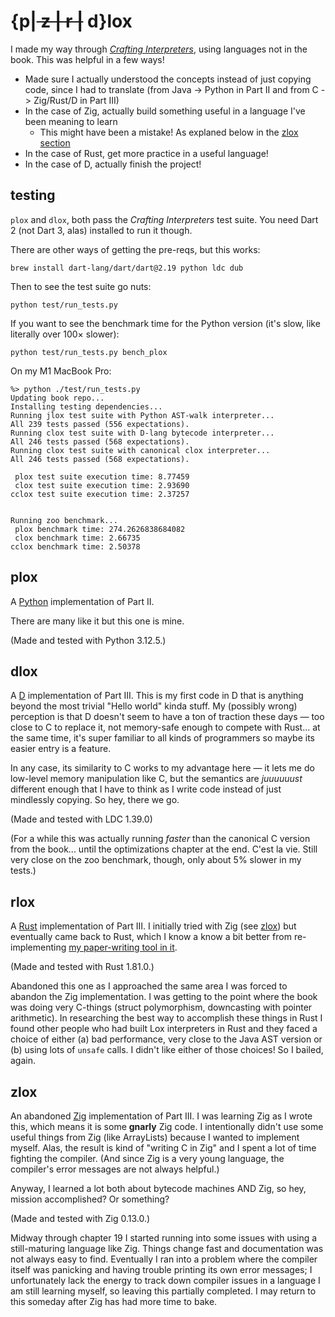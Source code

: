 # {p|~~&nbsp;z | r |~~ d}lox

I made my way through [_Crafting Interpreters_](https://craftinginterpreters.com/), using languages not in the book. This was helpful in a few ways! 

* Made sure I actually understood the concepts instead of just copying code, since I had to translate (from Java -> Python in Part II and from C -> Zig/Rust/D in Part III)
* In the case of Zig, actually build something useful in a language I've been meaning to learn
  * This might have been a mistake! As explaned below in the [zlox section](#zlox)
* In the case of Rust, get more practice in a useful language! 
* In the case of D, actually finish the project!

## testing
`plox` and `dlox`, both pass the _Crafting Interpreters_ test suite. You need Dart 2 (not Dart 3, alas) installed to run it though. 

There are other ways of getting the pre-reqs, but this works:
```
brew install dart-lang/dart/dart@2.19 python ldc dub
```

Then to see the test suite go nuts: 
```
python test/run_tests.py
```

If you want to see the benchmark time for the Python version (it's slow, like literally over 100× slower):
```
python test/run_tests.py bench_plox
```

On my M1 MacBook Pro:
```
%> python ./test/run_tests.py
Updating book repo...
Installing testing dependencies...
Running jlox test suite with Python AST-walk interpreter...
All 239 tests passed (556 expectations).
Running clox test suite with D-lang bytecode interpreter...
All 246 tests passed (568 expectations).
Running clox test suite with canonical clox interpreter...
All 246 tests passed (568 expectations).

 plox test suite execution time: 8.77459
 clox test suite execution time: 2.93690
cclox test suite execution time: 2.37257


Running zoo benchmark...
 plox benchmark time: 274.2626838684082
 clox benchmark time: 2.66735
cclox benchmark time: 2.50378
```

## plox

A [Python](https://www.python.org/) implementation of Part II.

There are many like it but this one is mine. 

(Made and tested with Python 3.12.5.)


## dlox

A [D](https://dlang.org/) implementation of Part III. This is my first code in D that is anything beyond the most trivial "Hello world" kinda stuff. My (possibly wrong) perception is that D doesn't seem to have a ton of traction these days — too close to C to replace it, not memory-safe enough to compete with Rust... at the same time, it's super familiar to all kinds of programmers so maybe its easier entry is a feature. 

In any case, its similarity to C works to my advantage here — it lets me do low-level memory manipulation like C, but the semantics are _juuuuuust_ different enough that I have to think as I write code instead of just mindlessly copying. So hey, there we go. 

(Made and tested with LDC 1.39.0)

(For a while this was actually running *faster* than the canonical C version from the book... until the optimizations chapter at the end. C'est la vie. Still very close on the zoo benchmark, though, only about 5% slower in my tests.)


## rlox

A [Rust](https://www.rust-lang.org/) implementation of Part III. I initially tried with Zig (see [zlox](#zlox)) but eventually came back to Rust, which I know a know a bit better from re-implementing [my paper-writing tool in it](https://github.com/sjml/paper). 

(Made and tested with Rust 1.81.0.)

Abandoned this one as I approached the same area I was forced to abandon the Zig implementation. I was getting to the point where the book was doing very C-things (struct polymorphism, downcasting with pointer arithmetic). In researching the best way to accomplish these things in Rust I found other people who had built Lox interpreters in Rust and they faced a choice of either (a) bad performance, very close to the Java AST version or (b) using lots of `unsafe` calls. I didn't like either of those choices! So I bailed, again. 


## zlox

An abandoned [Zig](https://ziglang.org/) implementation of Part III. I was learning Zig as I wrote this, which means it is some **gnarly** Zig code. I intentionally didn't use some useful things from Zig (like ArrayLists) because I wanted to implement myself. Alas, the result is kind of "writing C in Zig" and I spent a lot of time fighting the compiler. (And since Zig is a very young language, the compiler's error messages are not always helpful.)

Anyway, I learned a lot both about bytecode machines AND Zig, so hey, mission accomplished? Or something?

(Made and tested with Zig 0.13.0.)

Midway through chapter 19 I started running into some issues with using a still-maturing language like Zig. Things change fast and documentation was not always easy to find. Eventually I ran into a problem where the compiler itself was panicking and having trouble printing its own error messages; I unfortunately lack the energy to track down compiler issues in a language I am still learning myself, so leaving this partially completed. I may return to this someday after Zig has had more time to bake. 
